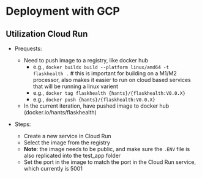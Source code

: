 # Deployment with GCP

## Utilization Cloud Run
- Prequests:
    - Need to push image to a registry, like docker hub 
        - e.g., `docker buildx build --platform linux/amd64 -t flaskhealth .` # this is important for building on a M1/M2 processor, also makes it easier to run on cloud based services that will be running a linux varient  
        - e.g., `docker tag flaskhealth {hants}/{flaskhealth:V0.0.X}`
        - e.g., `docker push {hants}/{flaskhealth:V0.0.X}`
    - In the current iteration, have pushed image to docker hub (docker.io/hants/flaskhealth)

- Steps:
    - Create a new service in Cloud Run
    - Select the image from the registry
    - **Note**: the image needs to be public, and make sure the `.ENV` file is also replicated into the test_app folder
    - Set the port in the image to match the port in the Cloud Run service, which currently is 5001